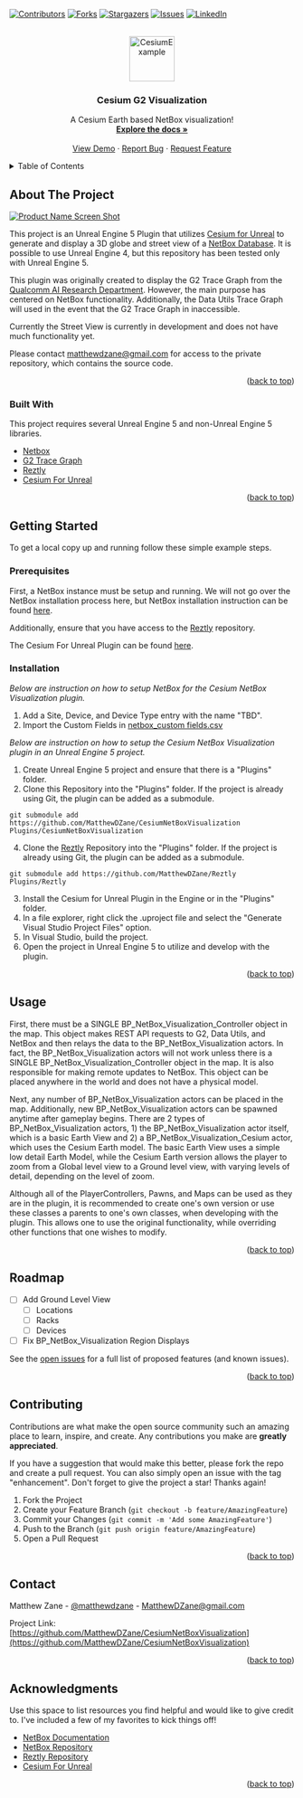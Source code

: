 <a name="readme-top"></a>

<!-- PROJECT SHIELDS -->
<!--
*** I'm using markdown "reference style" links for readability.
*** Reference links are enclosed in brackets [ ] instead of parentheses ( ).
*** See the bottom of this document for the declaration of the reference variables
*** for contributors-url, forks-url, etc. This is an optional, concise syntax you may use.
*** https://www.markdownguide.org/basic-syntax/#reference-style-links
-->
[![Contributors][contributors-shield]][contributors-url]
[![Forks][forks-shield]][forks-url]
[![Stargazers][stars-shield]][stars-url]
[![Issues][issues-shield]][issues-url]
[![LinkedIn][linkedin-shield]][linkedin-url]



<!-- PROJECT LOGO -->
<br />
<div align="center">
  <a href="https://github.com/MatthewDZane/CesiumNetBoxVisualization">
    <img src="images/CesiumExample.png" alt="CesiumExample" width="80" height="80">
  </a>

  <h3 align="center">Cesium G2 Visualization</h3>

  <p align="center">
    A Cesium Earth based NetBox visualization!
    <br />
    <a href="https://github.com/MatthewDZane/CesiumNetBoxVisualization"><strong>Explore the docs »</strong></a>
    <br />
    <br />
    <a href="https://github.com/MatthewDZane/CesiumNetBoxVisualization">View Demo</a>
    ·
    <a href="https://github.com/MatthewDZane/CesiumNetBoxVisualization">Report Bug</a>
    ·
    <a href="https://github.com/MatthewDZane/CesiumNetBoxVisualization">Request Feature</a>
  </p>
</div>



<!-- TABLE OF CONTENTS -->
<details>
  <summary>Table of Contents</summary>
  <ol>
    <li>
      <a href="#about-the-project">About The Project</a>
      <ul>
        <li><a href="#built-with">Built With</a></li>
      </ul>
    </li>
    <li>
      <a href="#getting-started">Getting Started</a>
      <ul>
        <li><a href="#prerequisites">Prerequisites</a></li>
        <li><a href="#installation">Installation</a></li>
      </ul>
    </li>
    <li><a href="#usage">Usage</a></li>
    <li><a href="#roadmap">Roadmap</a></li>
    <li><a href="#contributing">Contributing</a></li>
    <li><a href="#license">License</a></li>
    <li><a href="#contact">Contact</a></li>
    <li><a href="#acknowledgments">Acknowledgments</a></li>
  </ol>
</details>



<!-- ABOUT THE PROJECT -->
## About The Project

[![Product Name Screen Shot][product-screenshot]](https://example.com)

This project is an Unreal Engine 5 Plugin that utilizes [Cesium for Unreal](https://cesium.com/platform/cesium-for-unreal/) to generate and display a 3D globe and street view of a [NetBox Database](https://netbox.dev/). It is possible to use Unreal Engine 4, but this repository has been tested only with Unreal Engine 5.

This plugin was originally created to display the G2 Trace Graph from the [Qualcomm AI Research Department](https://www.qualcomm.com/research/artificial-intelligence/ai-research). However, the main purpose has centered on NetBox functionality. Additionally, the Data Utils Trace Graph will used in the event that the G2 Trace Graph in inaccessible.

Currently the Street View is currently in development and does not have much functionality yet.

Please contact [matthewdzane@gmail.com](matthewdzane@gmail.com) for access to the private repository, which contains the source code.

<p align="right">(<a href="#readme-top">back to top</a>)</p>



### Built With

This project requires several Unreal Engine 5 and non-Unreal Engine 5 libraries. 

* [Netbox](https://github.com/netbox-community/netbox)
* [G2 Trace Graph](https://www.qualcomm.com/research/artificial-intelligence/ai-research)
* [Reztly](https://github.com/MatthewDZane/Reztly)
* [Cesium For Unreal](https://cesium.com/platform/cesium-for-unreal/)

<p align="right">(<a href="#readme-top">back to top</a>)</p>



<!-- GETTING STARTED -->
## Getting Started

To get a local copy up and running follow these simple example steps.

### Prerequisites

First, a NetBox instance must be setup and running. We will not go over the NetBox installation process here, but NetBox installation instruction can be found [here](https://docs.netbox.dev/en/stable/). 

Additionally, ensure that you have access to the [Reztly](https://github.com/MatthewDZane/Reztly) repository.

The Cesium For Unreal Plugin can be found [here](https://www.unrealengine.com/marketplace/en-US/product/87b0d05800a545d49bf858ef3458c4f7).

### Installation

_Below are instruction on how to setup NetBox for the Cesium NetBox Visualization plugin._

1. Add a Site, Device, and Device Type entry with the name "TBD".
2. Import the Custom Fields in [netbox_custom fields.csv](https://github.com/MatthewDZane/CesiumNetBoxVisualization/netbox_custom_fields.csv)

_Below are instruction on how to setup the Cesium NetBox Visualization plugin in an Unreal Engine 5 project._

1. Create Unreal Engine 5 project and ensure that there is a "Plugins" folder.
2. Clone this Repository into the "Plugins" folder. If the project is already using Git, the plugin can be added as a submodule.
```
git submodule add https://github.com/MatthewDZane/CesiumNetBoxVisualization Plugins/CesiumNetBoxVisualization
```
4. Clone the [Reztly](https://github.com/MatthewDZane/Reztly) Repository into the "Plugins" folder. 
If the project is already using Git, the plugin can be added as a submodule.
```
git submodule add https://github.com/MatthewDZane/Reztly Plugins/Reztly
```
3. Install the Cesium for Unreal Plugin in the Engine or in the "Plugins" folder.
4. In a file explorer, right click the .uproject file and select the "Generate Visual Studio Project Files" option. 
5. In Visual Studio, build the project.
6. Open the project in Unreal Engine 5 to utilize and develop with the plugin.

<p align="right">(<a href="#readme-top">back to top</a>)</p>



<!-- USAGE EXAMPLES -->
## Usage

First, there must be a SINGLE BP_NetBox_Visualization_Controller object in the map. This object makes REST API requests to G2, Data Utils, and NetBox and then relays the data to the BP_NetBox_Visualization actors. In fact, the BP_NetBox_Visualization actors will not work unless there is a SINGLE BP_NetBox_Visualization_Controller object in the map. It is also responsible for making remote updates to NetBox. This object can be placed anywhere in the world and does not have a physical model.

Next, any number of BP_NetBox_Visualization actors can be placed in the map. Additionally, new BP_NetBox_Visualization actors can be spawned anytime after gameplay begins. There are 2 types of BP_NetBox_Visualization actors, 1) the BP_NetBox_Visualization actor itself, which is a basic Earth View and 2) a BP_NetBox_Visualization_Cesium actor, which uses the Cesium Earth model. The basic Earth View uses a simple low detail Earth Model, while the Cesium Earth version allows the player to zoom from a Global level view to a Ground level view, with varying levels of detail, depending on the level of zoom.

Although all of the PlayerControllers, Pawns, and Maps can be used as they are in the plugin, it is recommended to create one's own version or use these classes a parents to one's own classes, when developing with the plugin. This allows one to use the original functionality, while overriding other functions that one wishes to modify.

<p align="right">(<a href="#readme-top">back to top</a>)</p>



<!-- ROADMAP -->
## Roadmap

- [ ] Add Ground Level View
  - [ ] Locations
  - [ ] Racks
  - [ ] Devices
- [ ] Fix BP_NetBox_Visualization Region Displays

See the [open issues](https://github.com/MatthewDZane/CesiumNetBoxVisualization/issues) for a full list of proposed features (and known issues).

<p align="right">(<a href="#readme-top">back to top</a>)</p>



<!-- CONTRIBUTING -->
## Contributing

Contributions are what make the open source community such an amazing place to learn, inspire, and create. Any contributions you make are **greatly appreciated**.

If you have a suggestion that would make this better, please fork the repo and create a pull request. You can also simply open an issue with the tag "enhancement".
Don't forget to give the project a star! Thanks again!

1. Fork the Project
2. Create your Feature Branch (`git checkout -b feature/AmazingFeature`)
3. Commit your Changes (`git commit -m 'Add some AmazingFeature'`)
4. Push to the Branch (`git push origin feature/AmazingFeature`)
5. Open a Pull Request

<p align="right">(<a href="#readme-top">back to top</a>)</p>



<!-- CONTACT -->
## Contact

Matthew Zane - [@matthewdzane](https://www.linkedin.com/in/matthewdzane/) - MatthewDZane@gmail.com

Project Link: [https://github.com/MatthewDZane/CesiumNetBoxVisualization](https://github.com/MatthewDZane/CesiumNetBoxVisualization)

<p align="right">(<a href="#readme-top">back to top</a>)</p>



<!-- ACKNOWLEDGMENTS -->
## Acknowledgments

Use this space to list resources you find helpful and would like to give credit to. I've included a few of my favorites to kick things off!

* [NetBox Documentation](https://docs.netbox.dev/en/stable/)
* [NetBox Repository](https://github.com/netbox-community/netbox)
* [Reztly Repository](https://github.com/MatthewDZane/Reztly)
* [Cesium For Unreal](https://cesium.com/platform/cesium-for-unreal/)

<p align="right">(<a href="#readme-top">back to top</a>)</p>



<!-- MARKDOWN LINKS & IMAGES -->
<!-- https://www.markdownguide.org/basic-syntax/#reference-style-links -->
[contributors-shield]: https://img.shields.io/github/contributors/MatthewDZane/CesiumNetBoxVisualizationPreview.svg?style=for-the-badge
[contributors-url]: https://github.com/MatthewDZane/CesiumNetBoxVisualizationPreview/graphs/contributors
[forks-shield]: https://img.shields.io/github/forks/MatthewDZane/CesiumNetBoxVisualizationPreview.svg?style=for-the-badge
[forks-url]: https://github.com/MatthewDZane/CesiumNetBoxVisualizationPreview/network/members
[stars-shield]: https://img.shields.io/github/stars/MatthewDZane/CesiumNetBoxVisualizationPreview.svg?style=for-the-badge
[stars-url]: https://github.com/MatthewDZane/CesiumNetBoxVisualizationPreview/stargazers
[issues-shield]: https://img.shields.io/github/issues/MatthewDZane/CesiumNetBoxVisualizationPreview.svg?style=for-the-badge
[issues-url]: https://github.com/MatthewDZane/CesiumNetBoxVisualizationPreview/issues
[linkedin-shield]: https://img.shields.io/badge/-LinkedIn-black.svg?style=for-the-badge&logo=linkedin&colorB=555
[linkedin-url]: https://linkedin.com/in/matthewdzane
[product-screenshot]: images/screenshot.png
